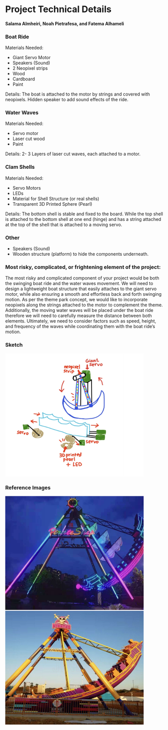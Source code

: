 # Project Technical Details
#### Salama Almheiri, Noah Pietrafesa, and Fatema Alhameli

### Boat Ride
Materials Needed:
* Giant Servo Motor
* Speakers (Sound)
* 2 Neopixel strips
* Wood
* Cardboard 
* Paint

Details:
The boat is attached to the motor by strings and covered with neopixels. 
Hidden speaker to add sound effects of the ride.

### Water Waves
Materials Needed:
* Servo motor
* Laser cut wood 
* Paint
  

Details:
2- 3 Layers of laser cut waves, each attached to a motor.


### Clam Shells
Materials Needed:
* Servo Motors
* LEDs
* Material for Shell Structure (or real shells) 
* Transparent 3D Printed Sphere (Pearl)

Details:
The bottom shell is stable and fixed to the board.
While the top shell is attached to the bottom shell at one end (hinge) and has a string attached at the top of the shell that is attached to a moving servo. 


### Other
* Speakers (Sound)
* Wooden structure (platform) to hide the components underneath.

### Most risky, complicated, or frightening element of the project:
The most risky and complicated component of your project would be both the swinging boat ride and the water waves movement. We will need to design a lightweight boat structure that easily attaches to the giant servo motor, while also ensuring a smooth and effortless back and forth swinging motion. As per the theme park concept, we would like to incorporate neopixels along the strings attached to the motor to complement the theme. Additionally, the moving water waves will be placed under the boat ride therefore we will need to carefully measure the distance between both elements. Ultimately, we need to consider factors such as speed, height, and frequency of the waves while coordinating them with the boat ride’s motion. 

### Sketch
<img src= "https://github.com/FatemaAlhameli/MachineLab/blob/main/Media/Boat%20Ride%20Sketch.png" width = "440" height = "390">

### Reference Images 
<img src= "https://github.com/FatemaAlhameli/MachineLab/blob/main/Media/Reference%20img.png" width = "440" height = "360">     <img src= "https://github.com/FatemaAlhameli/MachineLab/blob/main/Media/Reference%20img%202.png" width = "440" height = "360">

